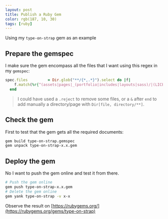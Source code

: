 ```yaml
---
layout: post
title: Publish a Ruby Gem
color: rgb(187, 10, 30)
tags: [ruby]
---
```


Using my `type-on-strap` gem as an example

## Prepare the gemspec

I make sure the gem encompass all the files that I want using this regex in my `gemspec`:

```ruby
spec.files         = Dir.glob("**/{*,.*}").select do |f|
    f.match(%r{^(assets|pages|_(portfolio|includes|layouts|sass)/|(LICENSE|Gemfile|_config.yml|index.html)((\.(txt|md|markdown)|$)))}i)
  end
```

> I could have used a `.reject` to remove some files, or a `&` after `end` to add manually a directory/page with `Dir[file, directory/**]`.

## Check the gem

First to test that the gem gets all the required documents:
```bash
gem build type-on-strap.gemspec 
gem unpack type-on-strap-x.x.gem 
```

## Deploy the gem

No I want to push the gem online and test it from there. 

```bash
# Push the gem online
gem push type-on-strap-x.x.gem 
# Delete the gem online
gem yank type-on-strap -v x-x 
```

Observe the result on [https://rubygems.org/](https://rubygems.org/gems/type-on-strap)
